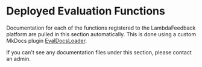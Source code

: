 # Deployed Evaluation Functions

Documentation for each of the functions registered to the LambdaFeedback platform are pulled in this section automatically. This is done using a custom MkDocs plugin [EvalDocsLoader](https://github.com/lambda-feedback/EvalDocsLoader).

If you can't see any documentation files under this section, please contact an admin.
